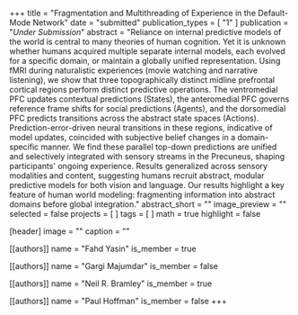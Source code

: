 +++
title = "Fragmentation and Multithreading of Experience in the Default-Mode Network"
date = "submitted"
publication_types = [ "1" ]
publication = "_Under Submission_"
abstract = "Reliance on internal predictive models of the world is central to many theories of human cognition. Yet it is unknown whether humans acquired multiple separate internal models, each evolved for a specific domain, or maintain a globally unified representation. Using fMRI during naturalistic experiences (movie watching and narrative listening), we show that three topographically distinct midline prefrontal cortical regions perform distinct predictive operations. The ventromedial PFC updates contextual predictions (States), the anteromedial PFC governs reference frame shifts for social predictions (Agents), and the dorsomedial PFC predicts transitions across the abstract state spaces (Actions). Prediction-error-driven neural transitions in these regions, indicative of model updates, coincided with subjective belief changes in a domain-specific manner. We find these parallel top-down predictions are unified and selectively integrated with sensory streams in the Precuneus, shaping participants' ongoing experience. Results generalized across sensory modalities and content, suggesting humans recruit abstract, modular predictive models for both vision and language. Our results highlight a key feature of human world modeling: fragmenting information into abstract domains before global integration."
abstract_short = ""
image_preview = ""
selected = false
projects = [ ]
tags = [ ]
math = true
highlight = false

[header]
image = ""
caption = ""

[[authors]]
name = "Fahd Yasin"
is_member = true

[[authors]]
name = "Gargi Majumdar"
is_member = false

[[authors]]
name = "Neil R. Bramley"
is_member = true

[[authors]]
name = "Paul Hoffman"
is_member = false
+++

